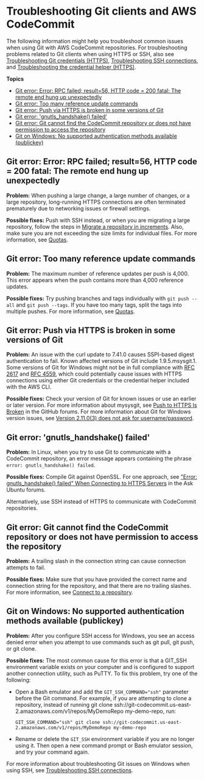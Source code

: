 # Troubleshooting Git clients and AWS CodeCommit<a name="troubleshooting-git"></a>

The following information might help you troubleshoot common issues when using Git with AWS CodeCommit repositories\. For troubleshooting problems related to Git clients when using HTTPS or SSH, also see [Troubleshooting Git credentials \(HTTPS\)](troubleshooting-gc.md), [Troubleshooting SSH connections](troubleshooting-ssh.md), and [Troubleshooting the credential helper \(HTTPS\)](troubleshooting-ch.md)\.

**Topics**
+ [Git error: Error: RPC failed; result=56, HTTP code = 200 fatal: The remote end hung up unexpectedly](#troubleshooting-ge1)
+ [Git error: Too many reference update commands](#troubleshooting-ge2)
+ [Git error: Push via HTTPS is broken in some versions of Git](#troubleshooting-ge3)
+ [Git error: 'gnutls\_handshake\(\) failed'](#troubleshooting-ge4)
+ [Git error: Git cannot find the CodeCommit repository or does not have permission to access the repository](#troubleshooting-ge5)
+ [Git on Windows: No supported authentication methods available \(publickey\)](#troubleshooting-gw1)

## Git error: Error: RPC failed; result=56, HTTP code = 200 fatal: The remote end hung up unexpectedly<a name="troubleshooting-ge1"></a>

**Problem:** When pushing a large change, a large number of changes, or a large repository, long\-running HTTPS connections are often terminated prematurely due to networking issues or firewall settings\. 

**Possible fixes:** Push with SSH instead, or when you are migrating a large repository, follow the steps in [Migrate a repository in increments](how-to-push-large-repositories.md)\. Also, make sure you are not exceeding the size limits for individual files\. For more information, see [Quotas](limits.md)\.

## Git error: Too many reference update commands<a name="troubleshooting-ge2"></a>

**Problem:** The maximum number of reference updates per push is 4,000\. This error appears when the push contains more than 4,000 reference updates\. 

**Possible fixes:** Try pushing branches and tags individually with `git push --all` and `git push --tags`\. If you have too many tags, split the tags into multiple pushes\. For more information, see [Quotas](limits.md)\.

## Git error: Push via HTTPS is broken in some versions of Git<a name="troubleshooting-ge3"></a>

**Problem:** An issue with the curl update to 7\.41\.0 causes SSPI\-based digest authentication to fail\. Known affected versions of Git include 1\.9\.5\.msysgit\.1\. Some versions of Git for Windows might not be in full compliance with [RFC 2617](https://tools.ietf.org/html/rfc2617#page-5) and [RFC 4559](https://tools.ietf.org/html/rfc4559#page-2), which could potentially cause issues with HTTPS connections using either Git credentials or the credential helper included with the AWS CLI\. 

**Possible fixes:** Check your version of Git for known issues or use an earlier or later version\. For more information about mysysgit, see [ Push to HTTPS Is Broken](https://github.com/msysgit/git/issues/332) in the GitHub forums\. For more information about Git for Windows version issues, see [Version 2\.11\.0\(3\) does not ask for username/password](https://github.com/git-for-windows/git/issues/1034)\.

## Git error: 'gnutls\_handshake\(\) failed'<a name="troubleshooting-ge4"></a>

**Problem:** In Linux, when you try to use Git to communicate with a CodeCommit repository, an error message appears containing the phrase `error: gnutls_handshake() failed`\.

**Possible fixes:** Compile Git against OpenSSL\. For one approach, see ["Error: gnutls\_handshake\(\) failed" When Connecting to HTTPS Servers](http://askubuntu.com/questions/186847/error-gnutls-handshake-falied-when-connecting-to-https-servers) in the Ask Ubuntu forums\.

Alternatively, use SSH instead of HTTPS to communicate with CodeCommit repositories\. 

## Git error: Git cannot find the CodeCommit repository or does not have permission to access the repository<a name="troubleshooting-ge5"></a>

**Problem:** A trailing slash in the connection string can cause connection attempts to fail\. 

**Possible fixes:** Make sure that you have provided the correct name and connection string for the repository, and that there are no trailing slashes\. For more information, see [Connect to a repository](how-to-connect.md)\.

## Git on Windows: No supported authentication methods available \(publickey\)<a name="troubleshooting-gw1"></a>

**Problem:** After you configure SSH access for Windows, you see an access denied error when you attempt to use commands such as git pull, git push, or git clone\.

**Possible fixes:** The most common cause for this error is that a GIT\_SSH environment variable exists on your computer and is configured to support another connection utility, such as PuTTY\. To fix this problem, try one of the following:
+ Open a Bash emulator and add the `GIT_SSH_COMMAND="ssh"` parameter before the Git command\. For example, if you are attempting to clone a repository, instead of running git clone ssh://git\-codecommit\.us\-east\-2\.amazonaws\.com/v1/repos/MyDemoRepo my\-demo\-repo, run: 

  ```
  GIT_SSH_COMMAND="ssh" git clone ssh://git-codecommit.us-east-2.amazonaws.com/v1/repos/MyDemoRepo my-demo-repo
  ```
+ Rename or delete the `GIT_SSH` environment variable if you are no longer using it\. Then open a new command prompt or Bash emulator session, and try your command again\.

For more information about troubleshooting Git issues on Windows when using SSH, see [Troubleshooting SSH connections](troubleshooting-ssh.md)\.